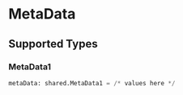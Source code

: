 # MetaData


## Supported Types

### MetaData1

```python
metaData: shared.MetaData1 = /* values here */
```

